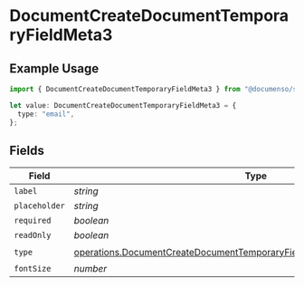 # DocumentCreateDocumentTemporaryFieldMeta3

## Example Usage

```typescript
import { DocumentCreateDocumentTemporaryFieldMeta3 } from "@documenso/sdk-typescript/models/operations";

let value: DocumentCreateDocumentTemporaryFieldMeta3 = {
  type: "email",
};
```

## Fields

| Field                                                                                                                                                                | Type                                                                                                                                                                 | Required                                                                                                                                                             | Description                                                                                                                                                          |
| -------------------------------------------------------------------------------------------------------------------------------------------------------------------- | -------------------------------------------------------------------------------------------------------------------------------------------------------------------- | -------------------------------------------------------------------------------------------------------------------------------------------------------------------- | -------------------------------------------------------------------------------------------------------------------------------------------------------------------- |
| `label`                                                                                                                                                              | *string*                                                                                                                                                             | :heavy_minus_sign:                                                                                                                                                   | N/A                                                                                                                                                                  |
| `placeholder`                                                                                                                                                        | *string*                                                                                                                                                             | :heavy_minus_sign:                                                                                                                                                   | N/A                                                                                                                                                                  |
| `required`                                                                                                                                                           | *boolean*                                                                                                                                                            | :heavy_minus_sign:                                                                                                                                                   | N/A                                                                                                                                                                  |
| `readOnly`                                                                                                                                                           | *boolean*                                                                                                                                                            | :heavy_minus_sign:                                                                                                                                                   | N/A                                                                                                                                                                  |
| `type`                                                                                                                                                               | [operations.DocumentCreateDocumentTemporaryFieldMetaDocumentsResponseType](../../models/operations/documentcreatedocumenttemporaryfieldmetadocumentsresponsetype.md) | :heavy_check_mark:                                                                                                                                                   | N/A                                                                                                                                                                  |
| `fontSize`                                                                                                                                                           | *number*                                                                                                                                                             | :heavy_minus_sign:                                                                                                                                                   | N/A                                                                                                                                                                  |